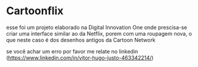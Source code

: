 # Cartoonflix
 esse foi um projeto elaborado na Digital Innovation One onde prescisa-se criar uma interface similar ao da Netflix, porem com uma roupagem nova, o que neste caso é dos desenhos antigos da Cartoon Network
 
 se você achar um erro por favor me relate no linkedin (https://www.linkedin.com/in/vitor-hugo-justo-463342214/)
